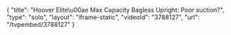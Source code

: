 {
    "title": "Hoover Elite\u00ae Max Capacity Bagless Upright: Poor suction?",
    "type": "solo",
    "layout": "iframe-static",
    "videoId": "3788127",
    "url": "\/tvpembed\/3788127"
}